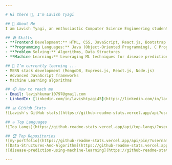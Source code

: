 ```yaml
---

# Hi there 👋, I'm Lavish Tyagi

## 🚀 About Me
I am Lavish Tyagi, an enthusiastic Computer Science Engineering student in the pre-final year at DevBhoomi Uttarakhand University. I am passionate about web development and have developed strong problem-solving skills, which I believe are essential for success in this field. My dedication to learning and teamwork makes me a valuable asset to any team.

## 🛠 Skills
- **Frontend Development:** HTML, CSS, JavaScript, React.js, Bootstrap 5, Tailwind CSS
- **Programming Languages:** Java (Object-Oriented Programming), C Programming
- **Problem Solving:** Algorithms, Data Structures
- **Machine Learning:** Leveraging ML techniques for disease prediction

## 🌱 I’m currently learning ...
- MERN stack development (MongoDB, Express.js, React.js, Node.js)
- Advanced JavaScript frameworks
- Machine Learning algorithms

## 📫 How to reach me
- Email: lavishkumar10797@gmail.com
- LinkedIn: [linkedin.com/in/lavishtyagi45](https://linkedin.com/in/lavishtyagi45)

## 📊 GitHub Stats
![Lavish's GitHub stats](https://github-readme-stats.vercel.app/api?username=Lavishtyagi45&show_icons=true&theme=radical)

## 🔝 Top Languages
![Top Langs](https://github-readme-stats.vercel.app/api/top-langs/?username=Lavishtyagi45&layout=compact&theme=radical)

## 🏆 Top Repositories
![my-portfolio](https://github-readme-stats.vercel.app/api/pin/?username=Lavishtyagi45&repo=my-portfolio&theme=radical)
![Data-Structures-And-Algorithm](https://github-readme-stats.vercel.app/api/pin/?username=Lavishtyagi45&repo=Data-Structures-And-Algorithm&theme=radical)
![disease-prediction-using-machine-learning](https://github-readme-stats.vercel.app/api/pin/?username=Lavishtyagi45&repo=disease-prediction-using-machine-learning&theme=radical)

---
```


